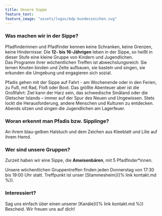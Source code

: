 ```yaml
---
title: Unsere Sippe
feature_text:
feature_image: "assets/logos/bdp-bundeszeichen.svg"
---
```


### Was machen wir in der Sippe?
Pfadfinderinnen und Pfadfinder kennen keine Schranken, keine Grenzen, keine Hindernisse: Die **12- bis 16-Jährigen** leben in der Sippe, so heißt in dieser Stufe eine kleine Gruppe von Kindern und Jugendlichen.  
Das Programm ihrer wöchentlichen Treffen ist abwechslungsreich: Sie lernen Knoten binden und Zelte aufbauen, sie basteln und singen, sie erkunden die Umgebung und engagieren sich sozial.

Pfadis gehen mit der Sippe auf Fahrt - am Wochenende oder in den Ferien, zu Fuß, mit Rad, Floß oder Boot. Das größte Abenteuer aber ist die Großfahrt: Ziel kann der Harz sein, das schwedische Småland oder die Gletscher Islands – immer auf der Spur des Neuen und Ungewissen. Stets lockt die Herausforderung, andere Menschen und Kulturen zu entdecken. Abends sitzen und singen die Jugendlichen am Lagerfeuer.

### Woran erkennt man Pfadis bzw. Sipplinge?
An ihrem blau-gelben Halstuch und dem Zeichen aus Kleeblatt und Lilie auf ihrem Hemd.

### Wer sind unsere Gruppen?

Zurzeit haben wir eine Sippe, die **Ameisenbären**, mit 5 Pfadfinder*innen.

Unsere wöchentlichen Gruppentreffen finden jeden Donnerstag von 17:30 bis 19:00 Uhr statt. Treffpunkt ist unser [Stammesheim]({% link kontakt.md %}).

### Interessiert?

Sag uns einfach über einen unserer [Kanäle]({% link kontakt.md %}) Bescheid.
Wir freuen uns auf dich!
